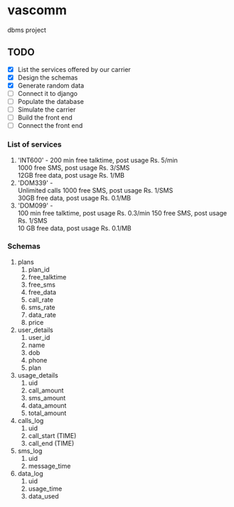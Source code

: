 # vascomm
dbms project

## TODO
- [x] List the services offered by our carrier
- [x] Design the schemas
- [x] Generate random data
- [ ] Connect it to django
- [ ] Populate the database
- [ ] Simulate the carrier
- [ ] Build the front end
- [ ] Connect the front end

### List of services
1. 'INT600' - 
    200 min free talktime, post usage Rs. 5/min  
    1000 free SMS, post usage Rs. 3/SMS  
    12GB free data, post usage Rs. 1/MB  
1. 'DOM339' -  
    Unlimited calls
    1000 free SMS, post usage Rs. 1/SMS  
    30GB free data, post usage Rs. 0.1/MB  
1. 'DOM099' -  
    100 min free talktime, post usage Rs. 0.3/min
    150 free SMS, post usage Rs. 1/SMS  
    10 GB free data, post usage Rs. 0.1/MB  

### Schemas
1. plans  
   1. plan_id  
   1. free_talktime
   1. free_sms
   1. free_data
   1. call_rate
   1. sms_rate
   1. data_rate
   1. price
1. user_details 
   1. user_id
   1. name
   1. dob
   1. phone
   1. plan
1. usage_details  
   1. uid
   1. call_amount
   1. sms_amount
   1. data_amount
   1. total_amount
1. calls_log  
   1. uid
   1. call_start (TIME)
   1. call_end (TIME)
1. sms_log  
   1. uid
   1. message_time
1. data_log  
   1. uid
   1. usage_time
   1. data_used
